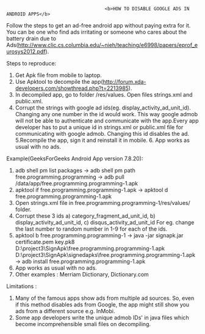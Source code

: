                                         <b>HOW TO DISABLE GOOGLE ADS IN ANDROID APPS</b>
                                        
Follow the steps to get an ad-free android app without paying extra for it. You can be one who find ads irritating or someone who cares about the battery drain due to Ads(http://www.clic.cs.columbia.edu/~nieh/teaching/e6998/papers/eprof_eurosys2012.pdf).

Steps to reproduce: 
1. Get Apk file from mobile to laptop. 
2. Use Apktool to decompile the app(http://forum.xda-developers.com/showthread.php?t=2213985). 
3. In decompiled app, go to folder /res/values. Open files strings.xml and public.xml. 
4. Corrupt the strings with google ad ids(eg. display_activity_ad_unit_id). Changing any one number in the id would work. This way google admob will not be able to authenticate and communicate with the app.Every app developer has to put a unique id in strings.xml or public.xml file for communicating with google admob. Changing this id disables the ad. 
5.Recompile the app, sign it and reinstall it in mobile. 6. App works as usual with no ads.

Example(GeeksForGeeks Android App version 7.8.20): 
1. adb shell pm list packages -> adb shell pm path free.programming.programming -> adb pull /data/app/free.programming.programming-1.apk 
2. apktool if free.programming.programming-1.apk -> apktool d free.programming.programming-1.apk 
3. Open strings.xml file in free.programming.programming-1/res/values/ folder. 
4. Corrupt these 3 ids a) category_fragment_ad_unit_id, b) display_activity_ad_unit_id, c) disqus_activity_ad_unit_id For eg. change the last number to random number in 1-9 for each of the ids. 
5. apktool b free.programming.programming-1 -> java -jar signapk.jar certificate.pem key.pk8 D:\project3\SignApk\free.programming.programming-1.apk D:\project3\SignApk\signedapks\free.programming.programming-1.apk -> adb install free.programming.programming-1.apk 
6. App works as usual with no ads. 
7. Other examples : Merriam Dictionary, Dictionary.com

Limitations : 
1. Many of the famous apps show ads from multiple ad sources. So, even if this method disables ads from Google, the app might still show you ads from a different source e.g. InMobi. 
2. Some app developers write the unique admob IDs' in java files which become incomprehensible smali files on decompiling.
